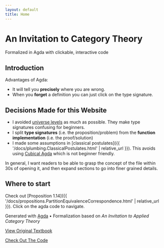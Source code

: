 ```yaml
---
layout: default
title: Home
---
```


<div class="hero" markdown="1">

# An Invitation to Category Theory

Formalized in Agda with clickable, interactive code

</div>

<div class="section" markdown="1">

## Introduction

Advantages of Agda:

* It will tell you **precisely** where you are wrong.
* When you **forget** a definition you can just click on the type signature. 

## Decisions Made for this Website

* I avoided [universe levels](https://agda.readthedocs.io/en/latest/language/universe-levels.html) as much as possible. They make type signatures confusing for beginners.
* I split **type signatures** (i.e. the proposition/problem) from the **function implementation** (i.e. the proof/solution)
* I made some assumptions in [classical postulates]({{ '/docs/plumbing.ClassicalPostulates.html' | relative_url }}). This avoids using [Cubical Agda](https://agda.readthedocs.io/en/latest/language/cubical.html) which is not beginner friendly.

In general, I want readers to be able to grasp the concept of the file within 30s of opening it, and then expand sections to go into finer grained details.

## Where to start

Check out [Proposition 1.14]({{ '/docs/propositions.PartitionEquivalenceCorrespondence.html' | relative_url }}). Click on the agda code to navigate.

</div>


<footer markdown="1">

Generated with [Agda](https://github.com/agda/agda) • Formalization based on _An Invitation to Applied Category Theory_

[View Original Textbook](http://www.brendanfong.com/fong_spivak_an_invitation.pdf)

[Check Out The Code](https://github.com/ThereIsNoPie/an-invitation-to-category-theory)

</footer>
